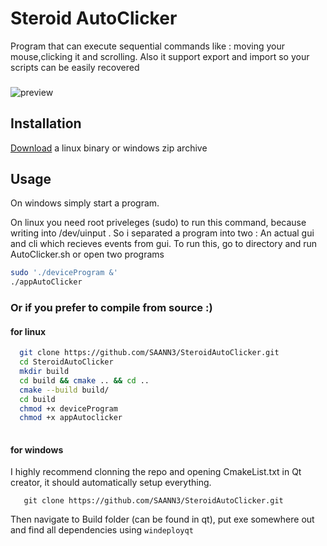 
# Steroid AutoClicker
Program that can execute sequential commands like : moving your mouse,clicking it and scrolling.
Also it support export and import so your scripts can be easily recovered
###

![preview](https://github.com/SAANN3/SteroidAutoClicker/assets/95036865/b305910b-1bd2-4ae2-bad8-94689200f95f)

## Installation
[Download](https://github.com/SAANN3/SteroidAutoClicker/releases) a linux binary or windows zip archive 
## Usage
On windows simply start a program.

On linux you need root priveleges (sudo) to run this command, because writing into /dev/uinput . So i separated a program into two : An actual gui and cli which recieves events from gui.
To run this, go to directory and run AutoClicker.sh or  open two programs 
```bash
sudo './deviceProgram &'
./appAutoClicker
```

### Or if you prefer to compile from source :)
#### for linux

```bash
  git clone https://github.com/SAANN3/SteroidAutoClicker.git
  cd SteroidAutoClicker
  mkdir build
  cd build && cmake .. && cd ..
  cmake --build build/
  cd build
  chmod +x deviceProgram
  chmod +x appAutoclicker
  
```

#### for windows
I highly recommend clonning the repo and opening CmakeList.txt in Qt creator, it should automatically setup everything.

```
   git clone https://github.com/SAANN3/SteroidAutoClicker.git
```
Then navigate to Build folder (can be found in qt), put exe somewhere out and find all dependencies using ```windeployqt```

